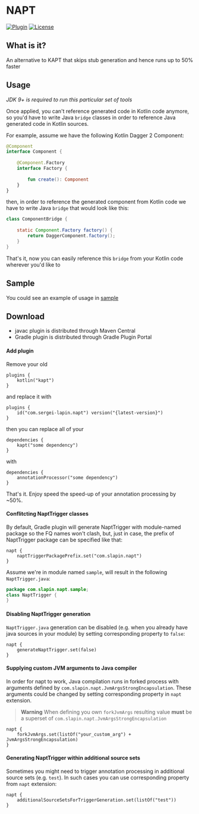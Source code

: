 # NAPT

[![Plugin](https://img.shields.io/badge/gradle%20plugin-v1.17-blue)](https://plugins.gradle.org/plugin/com.sergei-lapin.napt)
[![License](https://img.shields.io/badge/License-MIT-yellow.svg)](https://opensource.org/licenses/MIT)

## What is it?

An alternative to KAPT that skips stub generation and hence runs up to 50% faster

## Usage

*JDK 9+ is required to run this particular set of tools*

Once applied, you can't reference generated code in Kotlin code anymore, so you'd have to write Java `bridge` classes in
order to reference Java generated code in Kotlin sources.

For example, assume we have the following Kotlin Dagger 2 Component:

``` Kotlin
@Component
interface Component {
    
    @Component.Factory
    interface Factory {
        
        fun create(): Component
    }
}
```

then, in order to reference the generated component from Kotlin code we have to write Java `bridge` that would look like
this:

``` Java
class ComponentBridge {
    
    static Component.Factory factory() {
        return DaggerComponent.factory();
    }
}
```

That's it, now you can easily reference this `bridge` from your Kotlin code wherever you'd like to

## Sample

You could see an example of usage in [sample](https://github.com/sergei-lapin/napt/blob/main/sample/build.gradle)

## Download

- javac plugin is distributed through Maven Central
- Gradle plugin is distributed through Gradle Plugin Portal

#### Add plugin

Remove your old

``` Gradle 
plugins {
    kotlin("kapt")
}
```

and replace it with

``` Gradle
plugins {
    id("com.sergei-lapin.napt") version("{latest-version}")
}
```

then you can replace all of your

``` Gradle
dependencies {
    kapt("some dependency")
}
```

with

``` Gradle
dependencies {
    annotationProcessor("some dependency")
}
```

That's it. Enjoy speed the speed-up of your annotation processing by ~50%.

#### Conflitcting NaptTrigger classes

By default, Gradle plugin will generate NaptTrigger with module-named package so the FQ names won't clash, but, just in
case, the prefix of NaptTrigger package can be specified like that:

``` Gradle
napt {
    naptTriggerPackagePrefix.set("com.slapin.napt")
}
```

Assume we're in module named `sample`, will result in the following `NaptTrigger.java`:

``` Java
package com.slapin.napt.sample;
class NaptTrigger {
}
```

#### Disabling NaptTrigger generation

`NaptTrigger.java` generation can be disabled (e.g. when you already have java sources in your module) by setting
corresponding property to `false`:

``` Gradle
napt {
    generateNaptTrigger.set(false)
}
```

#### Supplying custom JVM arguments to Java compiler

In order for napt to work, Java compilation runs in forked process with arguments defined
by `com.slapin.napt.JvmArgsStrongEncapsulation`. These arguments could be changed by setting corresponding property
in `napt` extension.

> **Warning**
> When defining you own `forkJvmArgs` resulting value **must** be a superset
> of `com.slapin.napt.JvmArgsStrongEncapsulation`

``` Gradle
napt {
    forkJvmArgs.set(listOf("your_custom_arg") + JvmArgsStrongEncapsulation)
}
```

#### Generating NaptTrigger within additional source sets

Sometimes you might need to trigger annotation processing in additional source sets (e.g. `test`).
In such cases you can use corresponding property from `napt` extension:

``` Gradle
napt {
    additionalSourceSetsForTriggerGeneration.set(listOf("test"))
}
```

